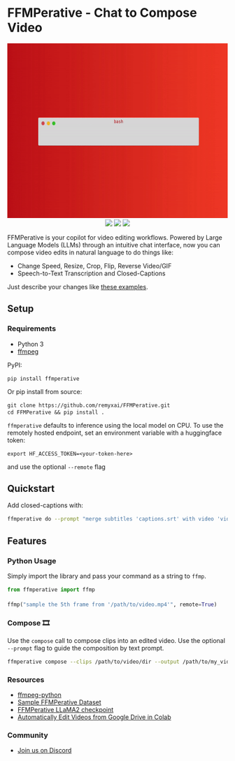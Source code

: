 # FFMPerative - Chat to Compose Video
<p align="center">
  <img src="https://github.com/remyxai/FFMPerative/blob/main/assets/ffmperative.gif" height=400px>
  <br>
  <img src="https://img.shields.io/pypi/v/ffmperative.svg">
  <img src="https://img.shields.io/pypi/dm/ffmperative">
  <img src="https://img.shields.io/github/license/remyxai/ffmperative.svg">

</p>

FFMPerative is your copilot for video editing workflows. Powered by Large Language Models (LLMs) through an intuitive chat interface, now you can compose video edits in natural language to do things like:

* Change Speed, Resize, Crop, Flip, Reverse Video/GIF
* Speech-to-Text Transcription and Closed-Captions

Just describe your changes like [these examples](https://remyxai.github.io/FFMPerative/).

## Setup 

### Requirements
* Python 3 
* [ffmpeg](https://ffmpeg.org)

PyPI:
```
pip install ffmperative
```

Or pip install from source:
```
git clone https://github.com/remyxai/FFMPerative.git
cd FFMPerative && pip install .
```

`ffmperative` defaults to inference using the local model on CPU.
To use the remotely hosted endpoint, set an environment variable with a huggingface token:

```
export HF_ACCESS_TOKEN=<your-token-here>
```

and use the optional `--remote` flag

## Quickstart
Add closed-captions with:

```bash
ffmperative do --prompt "merge subtitles 'captions.srt' with video 'video.mp4' calling it 'video_caps.mp4'"
```

## Features

### Python Usage
Simply import the library and pass your command as a string to `ffmp`.

```python
from ffmperative import ffmp

ffmp("sample the 5th frame from '/path/to/video.mp4'", remote=True)
```

### Compose 🎞️ 
Use the `compose` call to compose clips into an edited video. Use the optional `--prompt` flag to guide the composition by text prompt.
```bash
ffmperative compose --clips /path/to/video/dir --output /path/to/my_video.mp4 --prompt "Edit the video for social media"
```

### Resources
* [ffmpeg-python](https://github.com/kkroening/ffmpeg-python/)
* [Sample FFMPerative Dataset](https://huggingface.co/datasets/remyxai/ffmperative-sample)
* [FFMPerative LLaMA2 checkpoint](https://huggingface.co/remyxai/ffmperative-7b)
* [Automatically Edit Videos from Google Drive in Colab](https://colab.research.google.com/drive/149byzCNd17dAehVuWXkiFQ2mVe_icLCa?usp=sharing)

### Community
* [Join us on Discord](https://discord.com/invite/b2yGuCNpuC)
